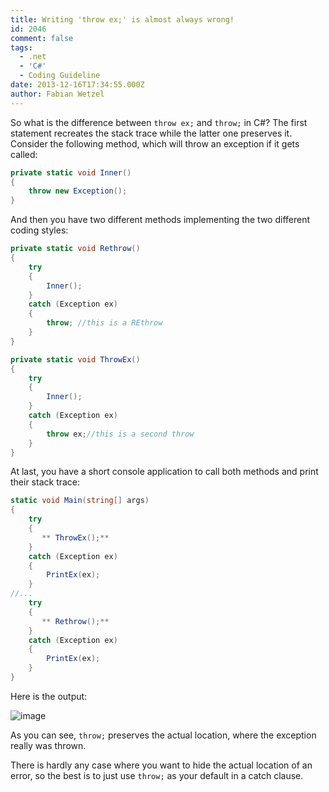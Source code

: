 ```yaml
---
title: Writing 'throw ex;' is almost always wrong!
id: 2046
comment: false
tags:
  - .net
  - 'C#'
  - Coding Guideline
date: 2013-12-16T17:34:55.000Z
author: Fabian Wetzel
---
```


So what is the difference between `throw ex;` and `throw;` in C#? The first statement recreates the stack trace while the latter one preserves it. Consider the following method, which will throw an exception if it gets called:

```cs
private static void Inner()
{
    throw new Exception();
}
```

And then you have two different methods implementing the two different coding styles:

```cs
private static void Rethrow()
{
    try
    {
        Inner();
    }
    catch (Exception ex)
    {
        throw; //this is a REthrow
    }
}

private static void ThrowEx()
{
    try
    {
        Inner();
    }
    catch (Exception ex)
    {
        throw ex;//this is a second throw
    }
}
```

At last, you have a short console application to call both methods and print their stack trace:

```cs
static void Main(string[] args)
{
    try
    {
       ** ThrowEx();**
    }
    catch (Exception ex)
    {
        PrintEx(ex);
    }
//...
    try
    {
       ** Rethrow();**
    }
    catch (Exception ex)
    {
        PrintEx(ex);
    }
}
```

Here is the output:

![image](https://az275061.vo.msecnd.net/blogmedia/2013/12/image.png "image")

As you can see, `throw;` preserves the actual location, where the exception really was thrown.

There is hardly any case where you want to hide the actual location of an error, so the best is to just use `throw;` as your default in a catch clause.

